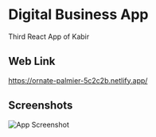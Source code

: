 
# Digital Business App

Third React App of Kabir


## Web Link



https://ornate-palmier-5c2c2b.netlify.app/
## Screenshots

![App Screenshot](https://i.postimg.cc/CMmZgbgx/2023-02-22-18-23.png)

